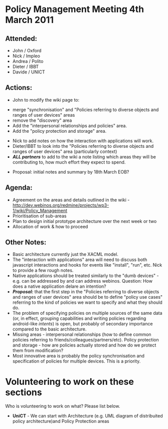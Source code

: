 Policy Management Meeting 4th March 2011
========================================

Attended:
---------

-   John / Oxford
-   Nick / Impleo
-   Andrea / Polito
-   Dieter / IBBT
-   Davide / UNICT

Actions:
--------

-   John to modify the wiki page to:

* merge "synchronisation" and "Policies referring to diverse objects and ranges of user devices" areas
 * remove the "discovery" area
 * Add the "interpersonal relationships and policies" area.
 * Add the "policy protection and storage" area.

-   Nick to add notes on how the interaction with applications will work.
-   Dieter/IBBT to look into the "Policies referring to diverse objects and ranges of user devices" area (particularly context)
-   ***ALL partners*** to add to the wiki a note listing which areas they will be contributing to, how much effort they expect to spend.

* Proposal: initial notes and summary by 18th March EOB?

Agenda:
-------

* Agreement on the areas and details outlined in the wiki - http://dev.webinos.org/redmine/projects/wp3-1/wiki/Policy_Management
 * Prioritisation of sub-areas
 * Plan to design initial prototype architecture over the next week or two
 * Allocation of work & how to proceed

Other Notes:
------------

* Basic architecture currently just the XACML model.
 * The "interaction with applications" area will need to discuss both javascript interactions and hooks for events like "install", "run", etc. Nick to provide a few rough notes.
 * Native applications should be treated similarly to the "dumb devices" - e.g. can be addressed by and can address webinos. Question: How does a native application delare an intention?
 * ***Proposal:*** that the first step in the "Policies referring to diverse objects and ranges of user devices" area should be to define "policy use cases" referring to the kind of policies we want to specify and what they should do.
 * The problem of specifying policies on multiple sources of the same data (or, in effect, grouping capabilities and writing policies regarding android-like _intents_) is open, but probably of secondary importance compared to the basic architecture.
 * Missing areas - interpersonal relationships (how to define common policies referring to friends/colleagues/partners/etc). Policy protection and storage - how are policies actually stored and how do we protect them from modification?
 * Most innovative area is probably the policy synchronisation and specification of policies for multiple devices. This is a priority.

Volunteering to work on these sections
======================================

Who is volunteering to work on what? Please list below.

-   **UniCT** - We can start with Architecture (e.g. UML diagram of distribuited policy architecture)and Policy Protection areas

